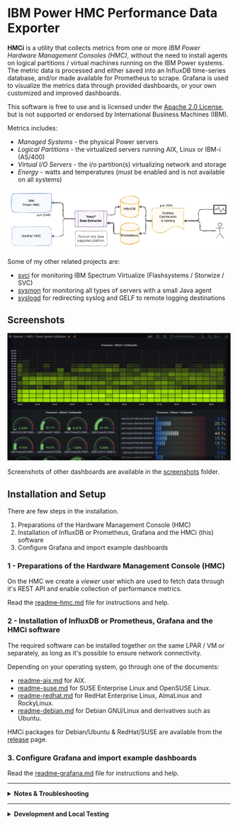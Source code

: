 # IBM Power HMC Performance Data Exporter

**HMCi** is a utility that collects metrics from one or more *IBM Power Hardware Management Consoles (HMC)*, without the need to install agents on logical partitions / virtual machines running on the IBM Power systems.
The metric data is processed and either saved into an InfluxDB time-series database, and/or made available for Prometheus to scrape.
Grafana is used to visualize the metrics data through provided dashboards, or your own customized and improved dashboards.

This software is free to use and is licensed under the [Apache 2.0 License](LICENSE), but is not supported or endorsed by International Business Machines (IBM).

Metrics includes:

 - *Managed Systems* - the physical Power servers
 - *Logical Partitions* - the virtualized servers running AIX, Linux or IBM-i (AS/400)
 - *Virtual I/O Servers* - the i/o partition(s) virtualizing network and storage
 - *Energy* - watts and temperatures (must be enabled and is not available on all systems)

![architecture](doc/HMCi.png)

Some of my other related projects are:

- [svci](https://github.com/mnellemann/svci) for monitoring IBM Spectrum Virtualize (Flashsystems / Storwize / SVC)
- [sysmon](https://github.com/mnellemann/sysmon) for monitoring all types of servers with a small Java agent
- [syslogd](https://github.com/mnellemann/syslogd) for redirecting syslog and GELF to remote logging destinations

## Screenshots

![screenshot](doc/screenshots/sys-util.png)

Screenshots of other dashboards are available in the [screenshots](doc/screenshots/) folder.

## Installation and Setup

There are few steps in the installation.

1. Preparations of the Hardware Management Console (HMC)
2. Installation of InfluxDB or Prometheus, Grafana and the HMCi (this) software
3. Configure Grafana and import example dashboards


### 1 - Preparations of the Hardware Management Console (HMC)

On the HMC we create a *viewer* user which are used to fetch data through it's REST API and enable collection of performance metrics.

Read the [readme-hmc.md](doc/readme-hmc.md) file for instructions and help.


### 2 - Installation of InfluxDB or Prometheus, Grafana and the HMCi software

The required software can be installed together on the same LPAR / VM or separately, as long as it's possible to ensure network connectivity.

Depending on your operating system, go through one of the documents:
 - [readme-aix.md](doc/readme-aix.md) for AIX.
 - [readme-suse.md](doc/readme-suse.md) for SUSE Enterprise Linux and OpenSUSE Linux.
 - [readme-redhat.md](doc/readme-redhat.md) for RedHat Enterprise Linux, AlmaLinux and RockyLinux.
 - [readme-debian.md](doc/readme-debian.md) for Debian GNU/Linux and derivatives such as Ubuntu.

HMCi packages for Debian/Ubuntu & RedHat/SUSE are available from the [release](https://github.com/mnellemann/hmci/releases) page.


### 3. Configure Grafana and import example dashboards

Read the [readme-grafana.md](doc/readme-grafana.md) file for instructions and help.


-----

<details closed>
  <summary><B>Notes & Troubleshooting</B></summary>


## Notes

### No data (or past/future data) shown in Grafana

This is most likely due to timezone, date and/or NTP not being configured correctly on the HMC and/or host running HMCi.

You can check the timestamp of the most recent data by querying InfluxDB with the ```influx``` CLI client, and take note of the timezone when comparing:

```sql
use hmci;
precision rfc3339;
SELECT * FROM server_details GROUP BY * ORDER BY DESC LIMIT 1;
```

### JVM Memory Settings

Edit */opt/hmci/bin/hmci* if you need to modify the default JVM heap memory settings.

Example - percentage of availabe memory
```
-XX:InitialRAMPercentage=25.0 -XX:MaxRAMPercentage=50.0
```

Example - min / max limits
```
-Xms64m -Xmx128m
```

### InfluxDB Retention Policy

Examples for changing the default InfluxDB retention policy for the hmci database:

```text
ALTER RETENTION POLICY "autogen" ON "hmci" DURATION 156w
ALTER RETENTION POLICY "autogen" ON "hmci" DURATION 90d
```

### Upgrading HMCi

On RPM based systems (RedHat, Suse, CentOS), download the latest *hmci-x.y.z-n.noarch.rpm* file and upgrade:
```shell
rpm -Uvh hmci-x.y.z-n.noarch.rpm
```

On DEB based systems (Debian, Ubuntu and derivatives), download the latest *hmci_x.y.z-n_all.deb* file and upgrade:
```shell
dpkg -i hmci_x.y.z-n_all.deb
```

Restart the HMCi service on *systemd* based Linux systems:

```shell
systemctl restart hmci
journalctl -f -u hmci  # to check log output
```

On AIX you need to pass the *--ignoreos* flag to the *rpm* command:

```shell
rpm -Uvh --ignoreos hmci-x.y.z-n.noarch.rpm
```

## Possible problems

### Incomplete set of metrics

I have not been able to test and verify all types of metric data. If you encounter any missing or wrong data, please [contact me](mark.nellemann@gmail.com) and I will try to fix it.


### Naming collision

You can't have partitions (or Virtual I/O Servers) on different Systems with the same name, as these cannot be distinguished when metrics are
written to InfluxDB (which uses the name as key).

### Renaming partitions

If you rename a partition, the metrics in InfluxDB will still be available by the old name, and new metrics will be available by the new name of the partition. There is no easy way to migrate the old data, but you can delete it easily:

```text
DELETE WHERE lparname = 'name';
```

</details>

-----

<details closed>
  <summary><B>Development and Local Testing</B></summary>


## Development Information

You need Java (JDK) version 8 or later to build hmci.


### Build & Test

Use the gradle build tool, which will download all required dependencies:

```shell
./gradlew clean build
```

### Local Testing

#### InfluxDB v1.x

Start a InfluxDB container:

```shell
docker run --name=influxdb --rm -d -p 8086:8086 influxdb:1.8
```

Create the *hmci* database:

```shell
docker exec -i influxdb influx -execute "CREATE DATABASE hmci"
```

#### InfluxDB v2.x

Start a InfluxDB container:

```shell
docker pull docker.io/influxdb:latest
docker run --name=influxdb --rm -d -p 8086:8086 docker.io/influxdb:latest
```

- Then use the Web UI to create an initial user (for the web UI), an organization and bucket: http://localhost:8086/
- Then create an API token with RW access to your bucket.


#### Grafana

Start a Grafana container, linking it to the InfluxDB container:

```shell
docker run --name grafana --link influxdb:influxdb --rm -d -p 3000:3000 grafana/grafana
```

Setup Grafana to connect to the InfluxDB container by defining a new datasource on URL *http://influxdb:8086* named *hmci*.

If you are [connecting](https://docs.influxdata.com/influxdb/v2.7/tools/grafana/) to InfluxDB v2.x, then add a custom http header, enter bucket as database and disable authorization.
- Authorization = Token abcdef_random_token_from_nfluxdb==

Import dashboards from the [doc/dashboards/](doc/dashboards/) folder.

</details>
